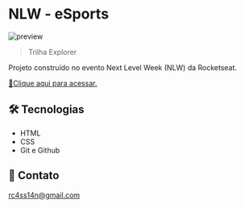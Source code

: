 # NLW - eSports 

![preview](./.github/preview.png)

> Trilha Explorer

Projeto construído no evento Next Level Week (NLW) da Rocketseat.

[🔗Clique aqui para acessar.](https://renancassiano-br.github.io/NLW-eSports-explorer/)
## 🛠 Tecnologias

- HTML
- CSS
- Git e Github

## 📧 Contato

rc4ss14n@gmail.com
